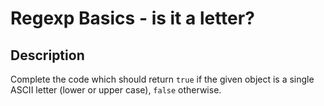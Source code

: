 # Regexp Basics - is it a letter?

## Description

Complete the code which should return `true` if the given object is a single ASCII letter (lower or upper case), `false` otherwise.
